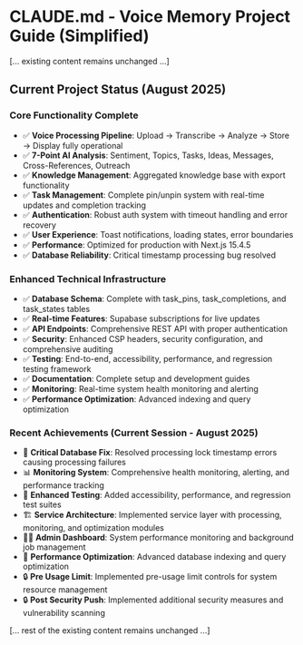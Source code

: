 # CLAUDE.md - Voice Memory Project Guide (Simplified)

[... existing content remains unchanged ...]

## Current Project Status (August 2025)

### Core Functionality Complete
- ✅ **Voice Processing Pipeline**: Upload → Transcribe → Analyze → Store → Display fully operational
- ✅ **7-Point AI Analysis**: Sentiment, Topics, Tasks, Ideas, Messages, Cross-References, Outreach
- ✅ **Knowledge Management**: Aggregated knowledge base with export functionality
- ✅ **Task Management**: Complete pin/unpin system with real-time updates and completion tracking
- ✅ **Authentication**: Robust auth system with timeout handling and error recovery
- ✅ **User Experience**: Toast notifications, loading states, error boundaries
- ✅ **Performance**: Optimized for production with Next.js 15.4.5
- ✅ **Database Reliability**: Critical timestamp processing bug resolved

### Enhanced Technical Infrastructure
- ✅ **Database Schema**: Complete with task_pins, task_completions, and task_states tables
- ✅ **Real-time Features**: Supabase subscriptions for live updates
- ✅ **API Endpoints**: Comprehensive REST API with proper authentication
- ✅ **Security**: Enhanced CSP headers, security configuration, and comprehensive auditing
- ✅ **Testing**: End-to-end, accessibility, performance, and regression testing framework
- ✅ **Documentation**: Complete setup and development guides
- ✅ **Monitoring**: Real-time system health monitoring and alerting
- ✅ **Performance Optimization**: Advanced indexing and query optimization

### Recent Achievements (Current Session - August 2025)
- 🔧 **Critical Database Fix**: Resolved processing lock timestamp errors causing processing failures
- 📊 **Monitoring System**: Comprehensive health monitoring, alerting, and performance tracking
- 🧪 **Enhanced Testing**: Added accessibility, performance, and regression test suites
- 🏗️ **Service Architecture**: Implemented service layer with processing, monitoring, and optimization modules
- 👨‍💼 **Admin Dashboard**: System performance monitoring and background job management
- 🚀 **Performance Optimization**: Advanced database indexing and query optimization
- 🔒 **Pre Usage Limit**: Implemented pre-usage limit controls for system resource management
- 🔒 **Post Security Push**: Implemented additional security measures and vulnerability scanning

[... rest of the existing content remains unchanged ...]